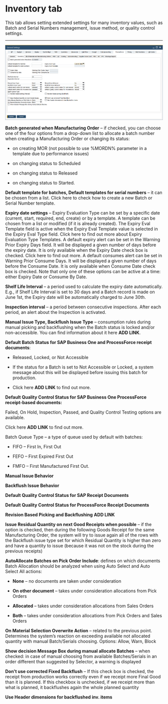 # Inventory tab

This tab allows setting extended settings for many inventory values, such as Batch and Serial Numbers management, issue method, or quality control settings.

---

![Inventory Tab](./media/general-settings-inventory.png)

**Batch generated when Manufacturing Order** – if checked, you can choose one of the four options from a drop-down list to allocate a batch number when creating a Manufacturing Order or changing its status:

- on creating MOR (not possible to use %MORDN% parameter in a template due to performance issues)

- on changing status to Scheduled

- on changing status to Released

- on changing status to Started.

**Default template for batches, Default templates for serial numbers** – it can be chosen from a list. Click here to check how to create a new Batch or Serial Number template.

**Expiry date settings** – Expiry Evaluation Type can be set by a specific date (current, start, required, end, create) or by a template. A template can be chosen from a list or modified (if it is already created). The Expiry Eval Template field is active when the Expiry Eval Template value is selected in the Expiry Eval Type field. Click here to find out more about Expiry Evaluation Type Templates.
A default expiry alert can be set in the Warning Prior Expiry Days field. It will be displayed a given number of days before the expiry date. It is only available when the Expiry Date check box is checked. Click here to find out more.
A default consumes alert can be set in Warning Prior Consume Days. It will be displayed a given number of days before the Consume Date. It is only available when Consume Date check box is checked.
Note that only one of these options can be active at a time: either Expiry Date or Consume By Date.

**Shelf Life Interval** – a period used to calculate the expiry date automatically. E.g., if Shelf Life Interval is set to 30 days and a Batch record is made on June 1st, the Expiry date will be automatically charged to June 30th.

**Inspection interval** – a period between consecutive inspections. After each period, an alert about the Inspection is activated.

**Manual Issue Type, Backflush Issue Type** – consumption rules during manual picking and backflushing when the Batch status is locked and/or non-accessible. You can find information about it here **ADD LINK**.

**Default Batch Status for SAP Business One and ProcessForce receipt documents**:

- Released, Locked, or Not Accessible

- If the status for a Batch is set to Not Accessible or Locked, a system message about this will be displayed before issuing this batch for production.

- Click here **ADD LINK** to find out more.

**Default Quality Control Status for SAP Business One ProcessForce receipt-based documents:**

Failed, On Hold, Inspection, Passed, and Quality Control Testing options are available.

Click here **ADD LINK** to find out more.

Batch Queue Type – a type of queue used by default with batches:

- FIFO – First In, First Out

- FEFO – First Expired First Out

- FMFO – First Manufactured First Out.

**Manual Issue Behavior**

**Backflush Issue Behavior**

**Default Quality Control Status for SAP Receipt Documents**

**Default Quality Control Status for ProcessForce Receipt Documents**

**Revision Based Picking and Backflushing** **ADD LINK**

**Issue Residual Quantity on next Good Receipts when possible** – if the option is checked, then during the following Goods Receipt for the same Manufacturing Order, the system will try to issue again all of the rows with the Backflush issue type set for which Residual Quantity is higher than zero and have a quantity to issue (because it was not on the stock during the previous receipts)

**AutoAllocate Batches on Pick Order Include**: defines on which documents Batch Allocation should be analyzed when using Auto Select and Auto Select All actions:

- **None** – no documents are taken under consideration

- **On other document** – takes under consideration allocations from Pick Orders

- **Allocated** – takes under consideration allocations from Sales Orders

- **Both** – takes under consideration allocations from Pick Orders and Sales Orders

**On Material Selection Overwrite Action** – related to the previous point. Determines the system’s reaction on exceeding available not allocated quantity with manual Batch/Serials choosing. Options: Allow, Warn, Block

**Show decision Message Box during manual allocate Batches** – when checked: in case of manual choosing from available Batches/Serials in an order different than suggested by Selector, a warning is displayed

**Don't use corrected Fixed Backflush** – If this check box is checked, the receipt from production works correctly even if we receipt more Final Good than it is planned. If this checkbox is unchecked, if we receipt more than what is planned, it backflushes again the whole planned quantity

**Use Header dimensions for backflushed inv. items**


